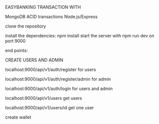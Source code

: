 EASYBANKING TRANSACTION WITH

MongoDB ACID transactions
Node.js/Express



clone the repository

install the dependencies: npm install
start the server with npm run dev 
on port 9000


end points:

CREATE USERS AND ADMIN

localhost:9000/api/v1/auth/register  for users

localhost:9000/api/v1/auth/register/admin for admin


localhost:9000/api/v1/auth/login  for users and admin 


localhost:9000/api/v1/users get users

localhost:9000/api/v1/users/id get one user



create wallet 











 
